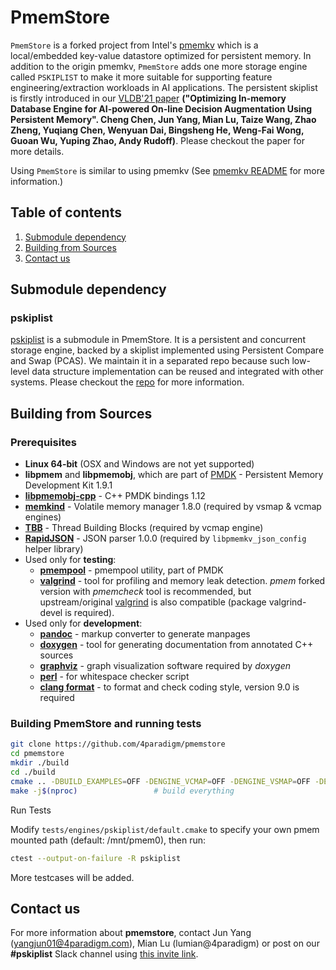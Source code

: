 # **PmemStore**

`PmemStore` is a forked project from Intel's [pmemkv](https://github.com/pmem/pmemkv) which is a local/embedded key-value datastore optimized for persistent memory. 
In addition to the origin pmemkv, `PmemStore` adds one more storage engine called `PSKIPLIST` to make it more suitable for supporting feature engineering/extraction workloads in AI applications. The persistent skiplist is firstly introduced in our [VLDB'21 paper](http://vldb.org/pvldb/vol14/p799-chen.pdf) **("Optimizing In-memory Database Engine for AI-powered On-line Decision Augmentation Using Persistent Memory". Cheng Chen, Jun Yang, Mian Lu, Taize Wang, Zhao Zheng, Yuqiang Chen, Wenyuan Dai, Bingsheng He, Weng-Fai Wong, Guoan Wu, Yuping Zhao, Andy Rudoff)**. Please checkout the paper for more details.

Using `PmemStore` is similar to using pmemkv (See [pmemkv README](README-pmemkv.md) for more information.)

## Table of contents
1. [Submodule dependency](#submodule-dependency)
2. [Building from Sources](#building-from-Sources)
3. [Contact us](#contact-us)

## Submodule dependency
### pskiplist

[pskiplist](https://github.com/4paradigm/pskiplist) is a submodule in PmemStore. It is a persistent and concurrent storage engine, backed by a skiplist implemented using Persistent Compare and Swap (PCAS). We maintain it in a separated repo because such low-level data structure implementation can be reused and integrated with other systems. Please checkout the [repo](https://github.com/4paradigm/pskiplist) for more information.

## Building from Sources

### Prerequisites

* **Linux 64-bit** (OSX and Windows are not yet supported)
* **libpmem** and **libpmemobj**, which are part of [PMDK](https://github.com/pmem/pmdk) - Persistent Memory Development Kit 1.9.1
* [**libpmemobj-cpp**](https://github.com/pmem/libpmemobj-cpp) - C++ PMDK bindings 1.12
* [**memkind**](https://github.com/memkind/memkind) - Volatile memory manager 1.8.0 (required by vsmap & vcmap engines)
* [**TBB**](https://github.com/01org/tbb) - Thread Building Blocks (required by vcmap engine)
* [**RapidJSON**](https://github.com/tencent/rapidjson) - JSON parser 1.0.0 (required by `libpmemkv_json_config` helper library)
* Used only for **testing**:
	* [**pmempool**](https://github.com/pmem/pmdk/tree/master/src/tools/pmempool) - pmempool utility, part of PMDK
	* [**valgrind**](https://github.com/pmem/valgrind) - tool for profiling and memory leak detection. *pmem* forked version with *pmemcheck*
		tool is recommended, but upstream/original [valgrind](https://valgrind.org/) is also compatible (package valgrind-devel is required).
* Used only for **development**:
	* [**pandoc**](https://pandoc.org/) - markup converter to generate manpages
	* [**doxygen**](http://www.doxygen.nl/) - tool for generating documentation from annotated C++ sources
	* [**graphviz**](https://www.graphviz.org/) - graph visualization software required by _doxygen_
	* [**perl**](https://www.perl.org/) - for whitespace checker script
	* [**clang format**](https://clang.llvm.org/docs/ClangFormat.html) - to format and check coding style, version 9.0 is required

### Building PmemStore and running tests

```sh
git clone https://github.com/4paradigm/pmemstore
cd pmemstore
mkdir ./build
cd ./build
cmake .. -DBUILD_EXAMPLES=OFF -DENGINE_VCMAP=OFF -DENGINE_VSMAP=OFF -DENGINE_PSKIPLIST=ON -DCMAKE_BUILD_TYPE=Debug		# run CMake, prepare Debug version
make -j$(nproc)					# build everything
```

Run Tests

Modify `tests/engines/pskiplist/default.cmake` to specify your own pmem mounted path (default: /mnt/pmem0), then run:
```sh
ctest --output-on-failure -R pskiplist
```

More testcases will be added.

## Contact us
For more information about **pmemstore**, contact Jun Yang (yangjun01@4paradigm.com),
Mian Lu (lumian@4paradigm) or post on our **#pskiplist** Slack channel using
[this invite link](https://join.slack.com/share/zt-oxsgomwg-hKELngKqCfyO3oLcoV2XDw).
